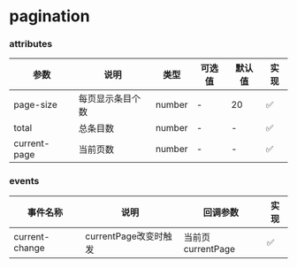 # pagination

### attributes
| 参数      | 说明          | 类型      | 可选值                           | 默认值  | 实现 |
|---------- |-------------- |---------- |--------------------------------  |-------- |-------- |
| page-size | 每页显示条目个数 | number | - | 20 | ✅ |
| total | 总条目数 | number | - | - | ✅ |
| current-page | 当前页数 | number | - | - | ✅ |


### events
| 事件名称 | 说明 | 回调参数 | 实现 |
|---------|--------|---------|-------- |
| current-change | currentPage改变时触发 | 当前页currentPage | ✅ |

